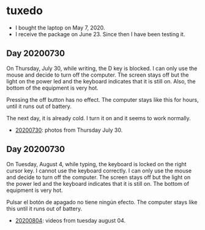 # tuxedo

* I bought the laptop on May 7, 2020.
* I receive the package on June 23. Since then I have been testing it.

## Day 20200730

On Thursday, July 30, while writing, the D key is blocked.
I can only use the mouse and decide to turn off the computer.
The screen stays off but the light on the power led and the keyboard indicates that it is still on. Also, the bottom of the equipment is very hot.

Pressing the off button has no effect.
The computer stays like this for hours, until it runs out of battery.

The next day, it is already cold. I turn it on and it seems to work normally.

* [20200730](20200730): photos from Thursday July 30.

## Day 20200730

On Tuesday, August 4, while typing, the keyboard is locked on the right cursor key. I cannot use the keyboard correctly.
I can only use the mouse and decide to turn off the computer. The screen stays off but the light on the power led and the keyboard indicates that it is still on. The bottom of equipment is very hot.

Pulsar el botón de apagado no tiene ningún efecto.
The computer stays like this until it runs out of battery.

* [20200804](20200804): videos from tuesday august 04.
